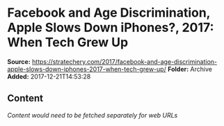 # Facebook and Age Discrimination, Apple Slows Down iPhones?, 2017: When Tech Grew Up

**Source:** https://stratechery.com/2017/facebook-and-age-discrimination-apple-slows-down-iphones-2017-when-tech-grew-up/
**Folder:** Archive
**Added:** 2017-12-21T14:53:28




## Content
*Content would need to be fetched separately for web URLs*
